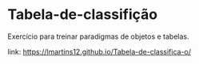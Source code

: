 # Tabela-de-classifição 

Exercício para treinar paradigmas de objetos e tabelas.

link: https://lmartins12.github.io/Tabela-de-classifica-o/

